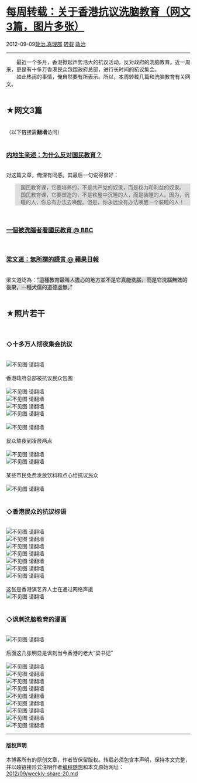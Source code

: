 <!DOCTYPE html>
<html xmlns="http://www.w3.org/1999/xhtml" xml:lang="zh-CN">
<head>
<meta http-equiv="Content-Type" content="text/html; charset=utf-8" />
<meta name="generator" content="Python script by program.think@gmail.com" />
<meta name="provider" content="program-think.blogspot.com" />
<link type="text/css" rel="stylesheet" href="../../css/program-think.css" />
<title>每周转载：关于香港抗议洗脑教育（网文3篇，图片多张） - 编程随想的博客</title>
</head>
<body>
<div id="main" style="width:100%;">
<h1><a href="../../index.md" title="回到首页">每周转载：关于香港抗议洗脑教育（网文3篇，图片多张）</a></h1>
<div class="post-info"><span class="date-header">2012-09-09</span><a href="../../tags/E694BFE6B2BB.E79C9FE79086E983A8.md" class="tag">政治.真理部</a> <a href="../../tags/E8BDACE8BDBD.md" class="tag">转载</a> <a href="../../tags/E694BFE6B2BB.md" class="tag">政治</a> </div>
<hr>
<div class="post">
&#12288;&#12288;最近一个多月，香港掀起声势浩大的抗议活动，反对政府的洗脑教育。近一周来，更是有十多万香港民众包围政府总部，进行长时间的抗议集会。<br />&#12288;&#12288;如此热闹的事情，俺自然要有所表示。所以，本周转载几篇和洗脑教育有关网文。<a name='more'></a><!--program-think--><br /><br /><h2>★网文3篇</h2><br />（以下链接需<b>翻墙</b>访问）<br /><br /><h3><a href="https://plus.google.com/u/0/113559088971921339544/posts/3Wbh8TZoGui" target="_blank" rel="nofollow">内地生亲述：为什么反对国民教育？</a></h3><br />对这篇文章，俺深有同感。其最后一句说得很好：<br /><blockquote style="background-color:#DDD;">国民教育课，它要培养的，不是共产党的奴隶，而是权力和利益的奴隶。<br />国民教育课，它要塑造的，不是铁屋中沉睡的人，而是装睡的人。因为，沉睡的人，你总有办法去唤醒。但是，你永远没有办法唤醒一个装睡的人！</blockquote><br /><h3><a href="https://plus.google.com/u/0/113559088971921339544/posts/K5phcRtZ8NG" target="_blank" rel="nofollow">一個被洗腦者看國民教育 @ BBC</a></h3><br /><h3><a href="https://plus.google.com/u/0/113559088971921339544/posts/capKvLVCuMy" target="_blank" rel="nofollow">梁文道：無所謂的謊言 @ 蘋果日報</a></h3><br />梁文道認為：<q style="background-color:#DDD;">這種教育最叫人擔心的地方並不是它真能洗腦，而是它洗腦無效的後果，一種犬儒的道德虛無。</q><br /><br /><h2>★照片若干</h2><br /><h3>◇十多万人彻夜集会抗议</h3><br /><img src="../../images/2012/09/HwK8ROb-e08fKGVg7_Y8BCQD1BF1CZYJUjTDNne-9F8cbQaOHSsGLn8ii_bYK6183ufK5Gn1WZ3GJy7pUb3Sffnp-9AElDioTnIQYAO5jRn_Dj7SYIg" alt="不见图 请翻墙"><br /><br />香港政府总部被抗议民众包围<br /><br /><img src="../../images/2012/09/XAWrSgKYVL18DMIwOTLTdr4KKX3wdhu5KmxCk0Nx-WoKtNbToCO9zc9-Q247FnaGHhop8i2aquUk1bKQfX9j9puSeOZ8Pu2JRR4LnOg2WbYbUO263GE" alt="不见图 请翻墙"><br /><img src="../../images/2012/09/y1rr5JkkSEMP8uFrIygiNiX9zx2v46EgyZNfOUgtlzUwh3PG3yBwZ_2Nkkp5BimhBMyE6qd_QRFfuhYkgPTgh-6wvS47BFF3muj-UaZR36fz-LYHsA" alt="不见图 请翻墙"><br /><img src="../../images/2012/09/KcGARaOTsRXEYaa-BsfdmafHrKEFWe3t9Jckr8FV8YtbrCRNQB5jz7mt1qyrAEmLs1cDY_b8Tcknqyp2r8e0tp7CO-AldPisPy3ZT94VV6G_Zm4yTPg" alt="不见图 请翻墙"><br /><img src="../../images/2012/09/Fw7xqULGa-1mHma4IgQ6muJDBMrVaAe-u8qw0WJ1Qhknp9yBz5WDX9WM22C8YaSJ9EsmybWZLrvmcLmWShZF24BGIEY4t2bkhS6w9vGeXuHciQODKQ" alt="不见图 请翻墙"><br /><br /><img src="../../images/2012/09/BIUdHIy-e5VJMTOnYiucgKYPz-DGac1T2099w5qCrE_XJmFlmvSW-SXxrgu4d6n5Mcgqb8ore4s1Fue-H_ke2tsBsx1zXiiLwso_PoJcKuPYJERaVw" alt="不见图 请翻墙"><br /><br />民众熬夜到凌晨两点<br /><br /><img src="../../images/2012/09/HX-qe4RoILX4VqYiHnPTmJijuLwuqJHopUjSiND0riyKwJNMwhP6NhfjgbIOMX6m6eSQQBque49fOB-5aZd_2gB93C2FPutokmx1gV5fMcZ_e6wlUC8" alt="不见图 请翻墙"><br /><img src="../../images/2012/09/ROhfsbBry0LRlW1sFDk4YOEQeaeLxAk6_eXsYjhFuahr0KjgNQy72yBX9CEX6Zu4BIvf8ic7lkbdux65tf07nymJ8ukNpBKRwCw8A9BdDzoSJhDro5o" alt="不见图 请翻墙"><br /><br />某些市民免费发放饮料和点心给抗议民众<br /><br /><img src="../../images/2012/09/LZaHXlwPTJoPhcZviFolrfKG9lXw9E4ggr3_VzIynAHYsn1dpe8av4-adUkoRDMsQs4_fqsyc_WIzQJ79LGAXKIW6-JKNRowiECj3B4ETdnVp5wD2g" alt="不见图 请翻墙"><br /><br /><h3>◇香港民众的抗议标语</h3><br /><img src="../../images/2012/09/OPJSk7y6Emx_dIeTB4TFWW57I2S-dfN8Q0n0LvwK0Wxuco_06jJhiG_gGoQlOBTZiGtB11NpLdjLr8mAj2BJoIj75WEIi6j7KSbaFm1-nmtcMKp4XSE" alt="不见图 请翻墙"><br /><img src="../../images/2012/09/NHA8oNsALgvogrHhKF69HScM0Z1ZY0gPnXuplF1fuBwkBCUKBedM-hcjQvjdSOE1y3ggpwzC4Io5B03zw-9GaulsC6X-5O7KFPMQ0D3WvRP4Ps3-Cp8" alt="不见图 请翻墙"><br /><img src="../../images/2012/09/AqP_ghrr8liVr11YGY_T80lF_sp04j95_o6oCQVWVgWkEydWShWjnyzczD9Zj6d1yMdxo2H5eLG9BeL7mTysKSj8ZzCRlI5ZU-H1o9lmb_Pe5bosDfY" alt="不见图 请翻墙"><br /><img src="../../images/2012/09/LTKqUeIGv0LtFxG5dj5gG5SCgpNJn0l5hxRCohvsM9IvG63X2WsxsDQlg06MkK0MB_nYbzhlc_KpvRSIHj5NCPt76TJ3drNwf12m7QBESFO0K2fHYf4" alt="不见图 请翻墙"><br /><img src="../../images/2012/09/x0Po8cTspSeyrBZfbYEs0iL5E5cqHnNS-eB8Whr_k3Q3fkp3Av5sLAzd8veUIqL0gVDCpEa4jC7Oc0PfE_tNrC1jYnTN4_ei_QqQFjdnIHGj8yPljI8" alt="不见图 请翻墙"><br /><img src="../../images/2012/09/HweMadaisvAwvcJc0S3H8DfUTvt1nD1gJR2sX7VkqRVdYyh6QHXYSBXqr2qyrG-6VF3j9uL3Q7Pt3EaKYpSruUMbEikZwkjtbv-ZY-i6pmFGHI6HqL8" alt="不见图 请翻墙"><br /><img src="../../images/2012/09/lCMiBOhpZ-lYSfxp_dQPdYPyemh43ox24kwK8gV98cpfViM5FMQoXo1JWZmxpR4PPimlQpXtjaayCiis7h2hGprvkne623Jn723U609roLT4Sj4ljxU" alt="不见图 请翻墙"><br /><br />这张是香港演艺界人士在通过网络声援<br /><img src="../../images/2012/09/FqtFyk5i0865IUuieTSLrLG7g0IgSg9qeWXcfr3kokY8d-Rak99XAEWTQuTkfOIgKfxXAKcKz_FeYk8HWUhdhmthTwLZj_MMKb_EY9V20vLF0xavAIc" alt="不见图 请翻墙"><br /><br /><h3>◇讽刺洗脑教育的漫画</h3><br /><img src="../../images/2012/09/NYBEEI5bFqDQXU6kXzZW2ZRfpnuB5vLGfMAKSafctN_Ho7Yq0u-lYMjzWS1fmvztygHeMoyxMdJSviZzg1a2sN7PHIq6BIh1004cAaXibXXt7Lc4Fs0" alt="不见图 请翻墙"><br /><br />后面这几张明显是讽刺当今香港的老大“梁书记”<br /><br /><img src="../../images/2012/09/iiz4FRSx4K7UHxqJt5uC4iF3A4z0Be_Db8kO8RZNzKV-b3vp7ImE1tbPjCTapDmDCh2KA19Z_dUdqzUd-mGMcukoJK3HF7m1UJKddODOpev64iBi33M" alt="不见图 请翻墙"><br /><img src="../../images/2012/09/XCrm4hnR0iqiKOYfvYP_4kBx2hutmsI1ibxSy-eRZL2ehiAYdmsgRVX1v_UHC7ljoNDxgF2dGLh5DsSgaTMEM1vM9eWWIQhn-rRka3aAV6TZu44tYw" alt="不见图 请翻墙"><br /><img src="../../images/2012/09/PY8tJ3Uld5p0Z6nUYzFBlGMdJbkrNCuRCcRniqoELZyafOMyCmekSFcQk-7tgsJNfWPW6WShFAg6-NCd6yBFHNW7bFRP2haatxcUDVsSrkOcrFqS5Q" alt="不见图 请翻墙"><br /><img src="../../images/2012/09/F7VOZqNGvFG5iyndRQM4GrLzkNQKmTKaSc5X3am64t9bDXC18rrbTdjpgPZIrAbZGPJXig4YNN31qm6_MHn2uaRhgVjS5OVq-jR2N1uSYuKJPTuYpw" alt="不见图 请翻墙"><br /><img src="../../images/2012/09/ga7dhlX3VPDZiQiSU-r7V4ilj2292-1Myvl01XVpc6IvCO7rvPexuZUwYlZ8Ce-Q6_k9EzhHPqmiAGe3YpFjcluyZdsriEZ7YLafyeZBo4JlgF_t8p8" alt="不见图 请翻墙"><br /><img src="../../images/2012/09/pB5U2PIXhWhlNYSwWnr7OKu5wyEpga_K0iRMnzgwkYTo8j6bkQ7rzdXcb3a3o7j7Tkrudsa3PqUcn_9Q7fMdnoJzMGLloL-PsUS5oz9GBcCYX4HtLA4" alt="不见图 请翻墙"><br /><img src="../../images/2012/09/BOLa9jNADsUjMbsRfkNNvI7gLIwH-iXpZBUxa3zFdITNJ1gDWiatpaCGAuNUi1AwrQsbVgps9kyEUkuQ7AVGcXjLBVaPZmUaJIAqj2D67TLbeIbGSNQ" alt="不见图 请翻墙"><br /><img src="../../images/2012/09/hA32JG0fRvohgOQU01T3AzOuWDLKZ6_KgUzRS0dEt8JvZ6TKmSTNuqAV1IEUH7U3INPCARCDWUn0wk8Fh4rOKUsYpGH441Gh0XLeS7JjJbmen5ItvbU" alt="不见图 请翻墙"><br /><img src="../../images/2012/09/AkYInliV2nSVwZ3gJfYbyhLuXHPBaf8daOPShO6iR0Cm6RwL9u5FBgWTLTez3SsAmQcYEfcxMD2Hh6qG2IxphXPCKzhV421cTjTi2jQnubw54ssvmTw" alt="不见图 请翻墙"><br /><div class="blogger-post-footer">
</div>
<hr>
<div class="copyright">
<h4>版权声明</h4>
本博客所有的原创文章，作者皆保留版权。转载必须包含本声明，保持本文完整，并以超链接形式注明作者<a href="mailto:program.think@gmail.com">编程随想</a>和本文原始网址：<br>
<a href="2012/09/weekly-share-20.md">2012/09/weekly-share-20.md</a>
</div>
</div>
</body>
</html>
